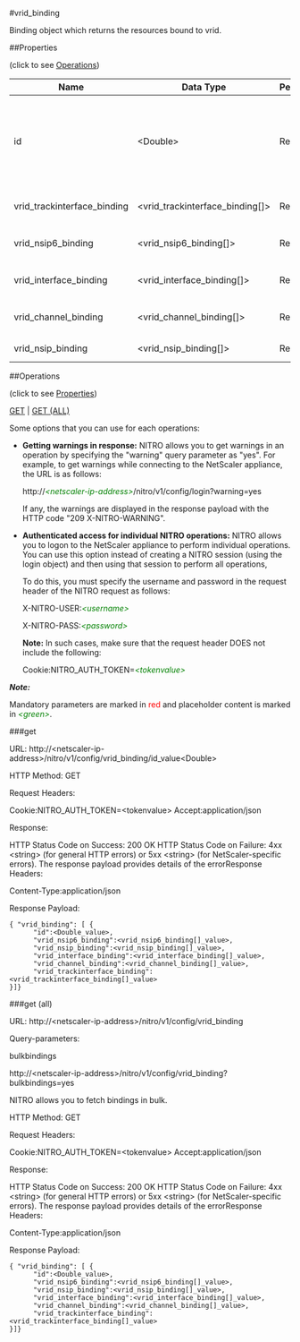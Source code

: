 #vrid_binding

Binding object which returns the resources bound to vrid.


##Properties 
<span>(click to see [Operations](#operations))</span>


<table><thead><tr><th>Name</th><th> Data Type</th><th> Permissions</th><th>Description</th></tr></thead><tbody><tr><td>id</td><td>&lt;Double></td><td>Read-write</td><td>Integer value that uniquely identifies the VMAC address.&lt;br>Minimum value = 1&lt;br>Maximum value = 255</td><tr><tr><td>vrid_trackinterface_binding</td><td>&lt;vrid_trackinterface_binding[]></td><td>Read-only</td><td>trackinterface that can be bound to vrid.</td><tr><tr><td>vrid_nsip6_binding</td><td>&lt;vrid_nsip6_binding[]></td><td>Read-only</td><td>nsip6 that can be bound to vrid.</td><tr><tr><td>vrid_interface_binding</td><td>&lt;vrid_interface_binding[]></td><td>Read-only</td><td>interface that can be bound to vrid.</td><tr><tr><td>vrid_channel_binding</td><td>&lt;vrid_channel_binding[]></td><td>Read-only</td><td>channel that can be bound to vrid.</td><tr><tr><td>vrid_nsip_binding</td><td>&lt;vrid_nsip_binding[]></td><td>Read-only</td><td>nsip that can be bound to vrid.</td><tr></tbody></table>
##Operations 
<span>(click to see [Properties](#properties))</span>


[GET](#get) | [GET (ALL)](#get-(all))


Some options that you can use for each operations:
<ul><li><p><b>Getting warnings in response:</b> NITRO allows you to get warnings in an operation by specifying the "warning" query parameter as "yes". For example, to get warnings while connecting to the NetScaler appliance, the URL is as follows:</p><p>http://<span style="color:green;font-style:italic;">&lt;netscaler-ip-address&gt;</span>/nitro/v1/config/login?warning=yes</p><p>If any, the warnings are displayed in the response payload with the HTTP code "209 X-NITRO-WARNING".</p></li><li><p><b>Authenticated access for individual NITRO operations:</b> NITRO allows you to logon to the NetScaler appliance to perform individual operations. You can use this option instead of creating a NITRO session (using the login object) and then using that session to perform all operations,</p><p>To do this, you must specify the username and password in the request header of the NITRO request as follows:</p><p>X-NITRO-USER:<span style="color:green;font-style:italic;">&lt;username&gt;</span></p><p>X-NITRO-PASS:<span style="color:green;font-style:italic;">&lt;password&gt;</span></p><p><b>Note:</b> In such cases, make sure that the request header DOES not include the following:</p><p>Cookie:NITRO_AUTH_TOKEN=<span style="color:green;font-style:italic;">&lt;tokenvalue&gt;</span></p></li></ul>



***Note:*** 
Mandatory parameters are marked in <span style="color:#FF0000;">red</span> and placeholder content is marked in <span style="color:green;font-style:italic">&lt;green&gt;</span>.

###get



URL: http://&lt;netscaler-ip-address&gt;/nitro/v1/config/vrid_binding/id_value&lt;Double&gt;
HTTP Method: GET
Request Headers:

Cookie:NITRO_AUTH_TOKEN=&lt;tokenvalue&gt;Accept:application/json

Response:
HTTP Status Code on Success: 200 OKHTTP Status Code on Failure: 4xx &lt;string&gt; (for general HTTP errors) or 5xx &lt;string&gt; (for NetScaler-specific errors). The response payload provides details of the errorResponse Headers:

Content-Type:application/json

Response Payload: ```{ "vrid_binding": [ {      "id":<Double_value>,      "vrid_nsip6_binding":<vrid_nsip6_binding[]_value>,      "vrid_nsip_binding":<vrid_nsip_binding[]_value>,      "vrid_interface_binding":<vrid_interface_binding[]_value>,      "vrid_channel_binding":<vrid_channel_binding[]_value>,      "vrid_trackinterface_binding":<vrid_trackinterface_binding[]_value>}]}```



###get (all)



URL: http://&lt;netscaler-ip-address&gt;/nitro/v1/config/vrid_binding
Query-parameters:
bulkbindings
http://&lt;netscaler-ip-address&gt;/nitro/v1/config/vrid_binding?bulkbindings=yes
NITRO allows you to fetch bindings in bulk.



HTTP Method: GET
Request Headers:

Cookie:NITRO_AUTH_TOKEN=&lt;tokenvalue&gt;Accept:application/json

Response:
HTTP Status Code on Success: 200 OKHTTP Status Code on Failure: 4xx &lt;string&gt; (for general HTTP errors) or 5xx &lt;string&gt; (for NetScaler-specific errors). The response payload provides details of the errorResponse Headers:

Content-Type:application/json

Response Payload: ```{ "vrid_binding": [ {      "id":<Double_value>,      "vrid_nsip6_binding":<vrid_nsip6_binding[]_value>,      "vrid_nsip_binding":<vrid_nsip_binding[]_value>,      "vrid_interface_binding":<vrid_interface_binding[]_value>,      "vrid_channel_binding":<vrid_channel_binding[]_value>,      "vrid_trackinterface_binding":<vrid_trackinterface_binding[]_value>}]}```



